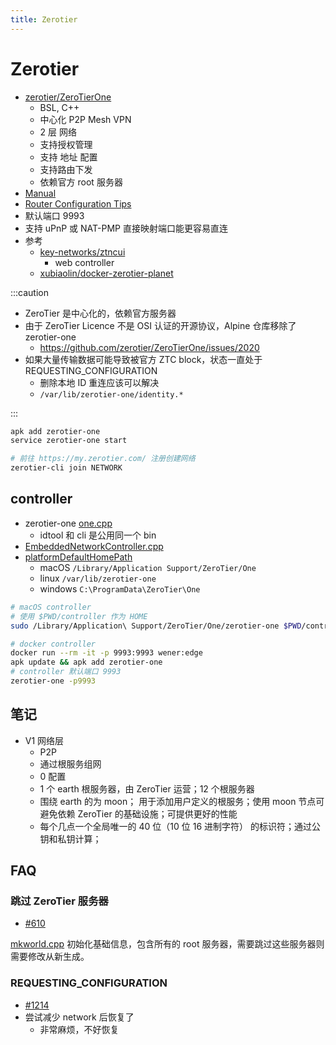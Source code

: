 ```yaml
---
title: Zerotier
---
```


# Zerotier

- [zerotier/ZeroTierOne](https://github.com/zerotier/ZeroTierOne)
  - BSL, C++
  - 中心化 P2P Mesh VPN
  - 2 层 网络
  - 支持授权管理
  - 支持 地址 配置
  - 支持路由下发
  - 依赖官方 root 服务器
- [Manual](https://www.zerotier.com/manual)
- [Router Configuration Tips](https://zerotier.atlassian.net/wiki/spaces/SD/pages/6815768/Router+Configuration+Tips)
- 默认端口 9993
- 支持 uPnP 或 NAT-PMP 直接映射端口能更容易直连
- 参考
  - [key-networks/ztncui](https://github.com/key-networks/ztncui)
    - web controller
  - [xubiaolin/docker-zerotier-planet](https://github.com/xubiaolin/docker-zerotier-planet)

:::caution

- ZeroTier 是中心化的，依赖官方服务器
- 由于 ZeroTier Licence 不是 OSI 认证的开源协议，Alpine 仓库移除了 zerotier-one
  - https://github.com/zerotier/ZeroTierOne/issues/2020
- 如果大量传输数据可能导致被官方 ZTC block，状态一直处于 REQUESTING_CONFIGURATION
  - 删除本地 ID 重连应该可以解决
  - `/var/lib/zerotier-one/identity.*`

:::

```bash
apk add zerotier-one
service zerotier-one start

# 前往 https://my.zerotier.com/ 注册创建网络
zerotier-cli join NETWORK
```

## controller

- zerotier-one [one.cpp](https://github.com/zerotier/ZeroTierOne/blob/master/one.cpp)
  - idtool 和 cli 是公用同一个 bin
- [EmbeddedNetworkController.cpp](https://github.com/zerotier/ZeroTierOne/blob/master/controller/EmbeddedNetworkController.cpp)
- [platformDefaultHomePath](https://github.com/zerotier/ZeroTierOne/blob/db813db7e875c257e42c41ab8091c3df1e9300a5/osdep/OSUtils.cpp#L382)
  - macOS `/Library/Application Support/ZeroTier/One`
  - linux `/var/lib/zerotier-one`
  - windows `C:\ProgramData\ZeroTier\One`

```bash
# macOS controller
# 使用 $PWD/controller 作为 HOME
sudo /Library/Application\ Support/ZeroTier/One/zerotier-one $PWD/controller

# docker controller
docker run --rm -it -p 9993:9993 wener:edge
apk update && apk add zerotier-one
# controller 默认端口 9993
zerotier-one -p9993
```

## 笔记

- V1 网络层
  - P2P
  - 通过根服务组网
  - 0 配置
  - 1 个 earth 根服务器，由 ZeroTier 运营；12 个根服务器
  - 围绕 earth 的为 moon； 用于添加用户定义的根服务；使用 moon 节点可避免依赖 ZeroTier 的基础设施；可提供更好的性能
  - 每个几点一个全局唯一的 40 位（10 位 16 进制字符） 的标识符；通过公钥和私钥计算；

## FAQ

### 跳过 ZeroTier 服务器

- [#610](https://github.com/zerotier/ZeroTierOne/issues/610)

[mkworld.cpp](https://github.com/zerotier/ZeroTierOne/blob/master/attic/world/mkworld.cpp) 初始化基础信息，包含所有的 root 服务器，需要跳过这些服务器则需要修改从新生成。

### REQUESTING_CONFIGURATION

- [#1214](https://github.com/zerotier/ZeroTierOne/issues/1214)
- 尝试减少 network 后恢复了
  - 非常麻烦，不好恢复
